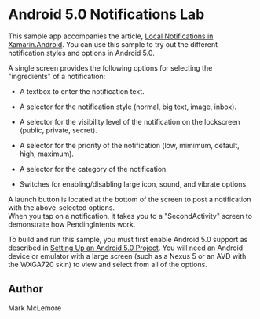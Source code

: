 Android 5.0 Notifications Lab
=============================

This sample app accompanies the article, 
[Local Notifications in Xamarin.Android](http://developer.xamarin.com/guides/cross-platform/application_fundamentals/notifications/android/local_notifications_in_android/).
You can use this sample to try out the different notification styles and options
in Android 5.0.

A single screen provides the following options for selecting
the "ingredients" of a notification: 

-  A textbox to enter the notification text.

-  A selector for the notification style (normal, big text, image, inbox).

-  A selector for the visibility level of the notification on the 
   lockscreen (public, private, secret).
 
-  A selector for the priority of the notification (low, mimimum, default, 
   high, maximum). 
 
-  A selector for the category of the notification.

-  Switches for enabling/disabling large icon, sound, and vibrate
   options.

A launch button is located at the bottom of the screen to post a 
notification with the above-selected options.                                        
When you tap on a notification, it takes you to a "SecondActivity" screen
to demonstrate how PendingIntents work.

To build and run this sample, you must first enable Android 5.0 support as 
described in 
[Setting Up an Android 5.0 Project](http://developer.xamarin.com/guides/android/platform_features/introduction_to_lollipop#settingup).
You will need an Android device or emulator with a large screen (such as 
a Nexus 5 or an AVD with the WXGA720 skin) to view and select from all 
of the options.

Author
------ 

Mark McLemore
